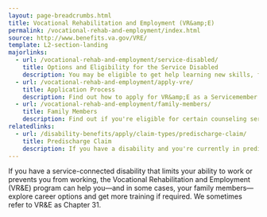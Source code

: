 ```yaml
---
layout: page-breadcrumbs.html
title: Vocational Rehabilitation and Employment (VR&amp;E)
permalink: /vocational-rehab-and-employment/index.html
source: http://www.benefits.va.gov/VRE/
template: L2-section-landing
majorlinks:
  - url: /vocational-rehab-and-employment/service-disabled/
    title: Options and Eligibility for the Service Disabled
    description: You may be eligible to get help learning new skills, finding a new job, getting educational counseling, or returning to your former job. Choose your VR&E track. 
  - url: /vocational-rehab-and-employment/apply-vre/
    title: Application Process
    description: Find out how to apply for VR&amp;E as a Servicemember or Veteran.
  - url: /vocational-rehab-and-employment/family-members/
    title: Family Members
    description: Find out if you're eligible for certain counseling services, training, and education benefits.
relatedlinks:
  - url: /disability-benefits/apply/claim-types/predischarge-claim/
    title: Predischarge Claim
    description: If you have a disability and you're currently in predischarge status, file a claim now to help speed up the claim decision process.
---
```


<div class="va-introtext">

If you have a service-connected disability that limits your ability to work or prevents you from working, the Vocational Rehabilitation and Employment (VR&amp;E) program can help you—and in some cases, your family members—explore career options and get more training if required. We sometimes refer to VR&E as Chapter 31. 

</div>
